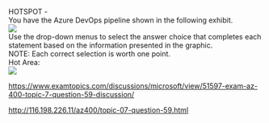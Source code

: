 HOTSPOT -<br/>You have the Azure DevOps pipeline shown in the following exhibit.<br/><img src="https://www.examtopics.com/assets/media/exam-media/04257/0035000001.jpg" class="in-exam-image"/><br/>Use the drop-down menus to select the answer choice that completes each statement based on the information presented in the graphic.<br/>NOTE: Each correct selection is worth one point.<br/>Hot Area:<br/><img src="https://www.examtopics.com/assets/media/exam-media/04257/0035100001.png" class="in-exam-image"/><br/><p><a href="https://www.examtopics.com/discussions/microsoft/view/51597-exam-az-400-topic-7-question-59-discussion/">https://www.examtopics.com/discussions/microsoft/view/51597-exam-az-400-topic-7-question-59-discussion/</a></p><p><a href="http://116.198.226.11/az400/topic-07-question-59.html">http://116.198.226.11/az400/topic-07-question-59.html</a></p><script src="https://giscus.app/client.js"                    data-repo="azsamples/az204"                    data-repo-id="R_kgDOMRXzDQ"                    data-category="General"                    data-category-id="DIC_kwDOMRXzDc4Cgi27"                    data-mapping="pathname"                    data-strict="1"                    data-reactions-enabled="0"                    data-emit-metadata="0"                    data-input-position="bottom"                    data-theme="preferred_color_scheme"                    data-lang="en"                    crossorigin="anonymous"                    async>                    </script>